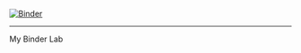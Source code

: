 [![Binder](https://mybinder.org/badge_logo.svg)](https://mybinder.org/v2/gh/johiny/Binderlab.git/HEAD)
***
My Binder Lab